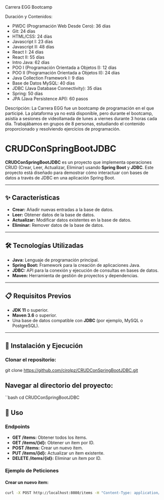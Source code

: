 Carrera EGG Bootcamp

Duración y Contenidos:
- PWDC (Programación Web Desde Cero): 36 días
- Git: 24 días
- HTML/CSS: 24 días
- Javascript I: 23 días
- Javascript II: 48 días
- React I: 24 días
- React II: 55 días
- Intro Java: 62 días
- POO I (Programación Orientada a Objetos I): 12 días
- POO II (Programación Orientada a Objetos II): 24 días
- Java Collection Framework I: 9 días
- Base de Datos MySQL: 40 días
- JDBC (Java Database Connectivity): 35 días
- Spring: 50 días
- JPA (Java Persistence API): 60 pasos

Descripción:
La Carrera EGG fue un bootcamp de programación en el que participé. La plataforma ya no está disponible, pero durante el bootcamp, asistía a sesiones de videollamada de lunes a viernes durante 3 horas cada día. Trabajábamos en grupos de 8 personas, estudiando el contenido proporcionado y resolviendo ejercicios de programación.

# CRUDConSpringBootJDBC

**CRUDConSpringBootJDBC** es un proyecto que implementa operaciones CRUD (Crear, Leer, Actualizar, Eliminar) usando **Spring Boot** y **JDBC**. Este proyecto está diseñado para demostrar cómo interactuar con bases de datos a través de JDBC en una aplicación Spring Boot.

---

## ✨ Características

- **Crear:** Añadir nuevas entradas a la base de datos.
- **Leer:** Obtener datos de la base de datos.
- **Actualizar:** Modificar datos existentes en la base de datos.
- **Eliminar:** Remover datos de la base de datos.

---

## 🛠️ Tecnologías Utilizadas

- **Java:** Lenguaje de programación principal.
- **Spring Boot:** Framework para la creación de aplicaciones Java.
- **JDBC:** API para la conexión y ejecución de consultas en bases de datos.
- **Maven:** Herramienta de gestión de proyectos y dependencias.

---

## 📋 Requisitos Previos

- **JDK 11** o superior.
- **Maven 3.6** o superior.
- Una base de datos compatible con **JDBC** (por ejemplo, MySQL o PostgreSQL).

---

## 🚀 Instalación y Ejecución

### Clonar el repositorio:

git clone https://github.com/cirolpz/CRUDConSpringBootJDBC.git
## Navegar al directorio del proyecto:

``bash
cd CRUDConSpringBootJDBC

## 📖 Uso

### Endpoints

- **GET /items:** Obtener todos los ítems.
- **GET /items/{id}:** Obtener un ítem por ID.
- **POST /items:** Crear un nuevo ítem.
- **PUT /items/{id}:** Actualizar un ítem existente.
- **DELETE /items/{id}:** Eliminar un ítem por ID.

### Ejemplo de Peticiones

#### Crear un nuevo ítem:

```bash
curl -X POST http://localhost:8080/items -H "Content-Type: application/json" -d '{"nombre":"Nuevo Item","precio":100}'

